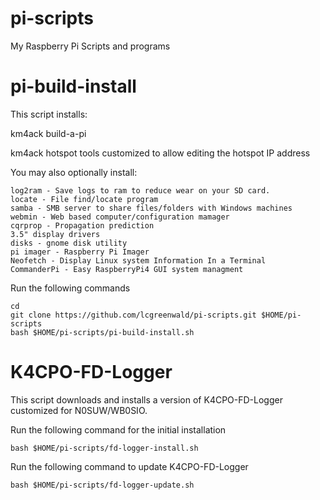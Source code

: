 # pi-scripts
My Raspberry Pi Scripts and programs

# pi-build-install
This script installs:

km4ack build-a-pi

km4ack hotspot tools customized to allow editing the hotspot IP address

You may also optionally install:

	log2ram - Save logs to ram to reduce wear on your SD card.
	locate - File find/locate program
	samba - SMB server to share files/folders with Windows machines
	webmin - Web based computer/configuration mamager
	cqrprop - Propagation prediction 
	3.5" display drivers
	disks - gnome disk utility
	pi imager - Raspberry Pi Imager
	Neofetch - Display Linux system Information In a Terminal
	CommanderPi - Easy RaspberryPi4 GUI system managment

Run the following commands

	cd
	git clone https://github.com/lcgreenwald/pi-scripts.git $HOME/pi-scripts
	bash $HOME/pi-scripts/pi-build-install.sh


# K4CPO-FD-Logger

This script downloads and installs a version of K4CPO-FD-Logger customized for N0SUW/WB0SIO.

Run the following command for the initial installation

	bash $HOME/pi-scripts/fd-logger-install.sh

Run the following command to update K4CPO-FD-Logger

	bash $HOME/pi-scripts/fd-logger-update.sh
	

